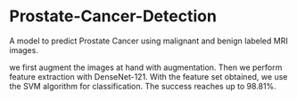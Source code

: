 # Prostate-Cancer-Detection
A model to predict Prostate Cancer using malignant and benign labeled MRI images.

we first augment the images at hand with augmentation.
Then we perform feature extraction with DenseNet-121.
With the feature set obtained, we use the SVM algorithm for classification.
The success reaches up to 98.81%.

